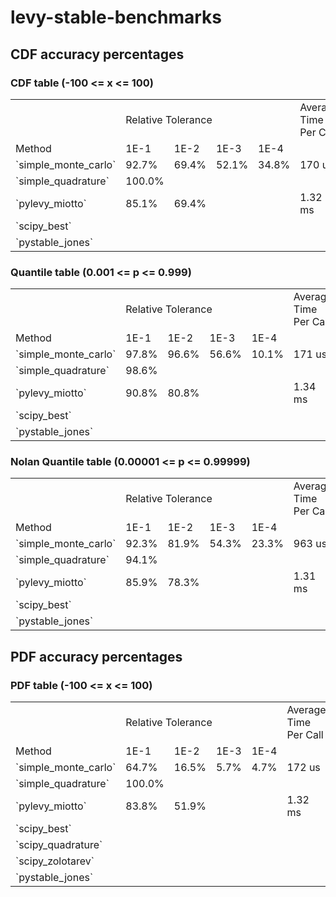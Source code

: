 # levy-stable-benchmarks

## CDF accuracy percentages

### CDF table (-100 <= x <= 100)

<table>
  <tr>
    <td></td><td colspan="4">Relative Tolerance</td><td>Average Time Per Call</td>
  </tr>
  <tr>
    <td>Method</td><td>1E-1</td><td>1E-2</td><td>1E-3</td><td>1E-4</td>
  </tr>
  <tr>
    <td>`simple_monte_carlo`</td>
    <td>92.7%</td><td>69.4%</td><td>52.1%</td><td>34.8%</td>
    <td>170 us</td>
  </tr>
  <tr>
    <td>`simple_quadrature`</td>
    <td>100.0%</td><td></td><td></td><td></td>
    <td></td>
  </tr>
  <tr>
    <td>`pylevy_miotto`</td>
    <td>85.1%</td><td>69.4%</td><td></td><td></td>
    <td>1.32 ms</td>
  </tr>
  <tr>
    <td>`scipy_best`</td>
    <td></td><td></td><td></td><td></td>
    <td></td>
  </tr>
  <tr>
    <td>`pystable_jones`</td>
    <td></td><td></td><td></td><td></td>
    <td></td>
  </tr>
</table>

### Quantile table (0.001 <= p <= 0.999)

<table>
  <tr>
    <td></td><td colspan="4">Relative Tolerance</td><td>Average Time Per Call</td>
  </tr>
  <tr>
    <td>Method</td><td>1E-1</td><td>1E-2</td><td>1E-3</td><td>1E-4</td>
  </tr>
  <tr>
    <td>`simple_monte_carlo`</td>
    <td>97.8%</td><td>96.6%</td><td>56.6%</td><td>10.1%</td>
    <td>171 us</td>
  </tr>
  <tr>
    <td>`simple_quadrature`</td>
    <td>98.6%</td><td></td><td></td><td></td>
    <td></td>
  </tr>
  <tr>
  <td>`pylevy_miotto`</td>
    <td>90.8%</td><td>80.8%</td><td></td><td></td>
    <td>1.34 ms</td>
  </tr>
  <tr>
    <td>`scipy_best`</td>
    <td></td><td></td><td></td><td></td>
    <td></td>
  </tr>
  <tr>
    <td>`pystable_jones`</td>
    <td></td><td></td><td></td><td></td>
    <td></td>
  </tr>
</table>

### Nolan Quantile table (0.00001 <= p <= 0.99999)

<table>
  <tr>
    <td></td><td colspan="4">Relative Tolerance</td><td>Average Time Per Call</td>
  </tr>
  <tr>
    <td>Method</td><td>1E-1</td><td>1E-2</td><td>1E-3</td><td>1E-4</td>
  </tr>
  <tr>
    <td>`simple_monte_carlo`</td>
    <td>92.3%</td><td>81.9%</td><td>54.3%</td><td>23.3%</td>
    <td>963 us</td>
  </tr>
  <tr>
    <td>`simple_quadrature`</td>
    <td>94.1%</td><td></td><td></td><td></td>
    <td></td>
  </tr>
  <tr>
  <td>`pylevy_miotto`</td>
    <td>85.9%</td><td>78.3%</td><td></td><td></td>
    <td>1.31 ms</td>
  </tr>
  <tr>
    <td>`scipy_best`</td>
    <td></td><td></td><td></td><td></td>
    <td></td>
  </tr>
  <tr>
    <td>`pystable_jones`</td>
    <td></td><td></td><td></td><td></td>
    <td></td>
  </tr>
</table>

## PDF accuracy percentages

### PDF table (-100 <= x <= 100)

<table>
  <tr>
    <td></td><td colspan="4">Relative Tolerance</td><td>Average Time Per Call</td>
  </tr>
  <tr>
    <td>Method</td><td>1E-1</td><td>1E-2</td><td>1E-3</td><td>1E-4</td>
  </tr>
  <tr>
    <td>`simple_monte_carlo`</td>
    <td>64.7%</td><td>16.5%</td><td>5.7%</td><td>4.7%</td>
    <td>172 us</td>
  </tr>
  <tr>
    <td>`simple_quadrature`</td>
    <td>100.0%</td><td></td><td></td><td></td>
    <td></td>
  </tr>
  <tr>
    <td>`pylevy_miotto`</td>
    <td>83.8%</td><td>51.9%</td><td></td><td></td>
    <td>1.32 ms</td>
  </tr>
  <tr>
    <td>`scipy_best`</td>
    <td></td><td></td><td></td><td></td>
    <td></td>
  </tr>
  <tr>
    <td>`scipy_quadrature`</td>
    <td></td><td></td><td></td><td></td>
    <td></td>
  </tr>
  <tr>
    <td>`scipy_zolotarev`</td>
    <td></td><td></td><td></td><td></td>
    <td></td>
  </tr>
  <tr>
    <td>`pystable_jones`</td>
    <td></td><td></td><td></td><td></td>
    <td></td>
  </tr>
</table>
